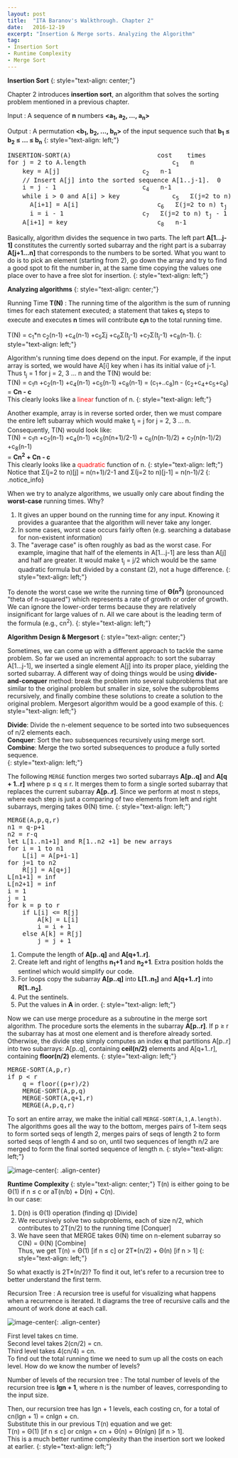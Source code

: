 ```yaml
---
layout: post
title:  "ITA Baranov's Walkthrough. Chapter 2"
date:   2016-12-19
excerpt: "Insertion & Merge sorts. Analyzing the Algorithm"
tag:
- Insertion Sort
- Runtime Complexity
- Merge Sort
---
```



**Insertion Sort**
{: style="text-align: center;"}

Chapter 2 introduces **insertion sort**, an algorithm that solves the sorting problem mentioned in a previous chapter.


Input
:	A sequence of **n** numbers **<a<sub>1</sub>, a<sub>2</sub>, ..., a<sub>n</sub>>**  

Output
:	 A permutation **<b<sub>1</sub>, b<sub>2</sub>, ..., b<sub>n</sub>>** of the input sequence such that **b<sub>1</sub> ≤ b<sub>2</sub> ≤ ... ≤ b<sub>n</sub>**
{: style="text-align: left;"}

<pre>
INSERTION-SORT(A)						cost 	times
for j = 2 to A.length						c<sub>1</sub>	n
	key = A[j]						c<sub>2</sub>	n-1
	// Insert A[j] into the sorted sequence A[1..j-1].	0	n-1
	i = j - 1						c<sub>4</sub>	n-1	
	while i > 0 and A[i] > key				c<sub>5</sub>	Σ(j=2 to n) t<sub>j</sub>
	  A[i+1] = A[i]						c<sub>6</sub>	Σ(j=2 to n) t<sub>j</sub> - 1
	  i = i - 1						c<sub>7</sub>	Σ(j=2 to n) t<sub>j</sub> - 1
	A[i+1] = key						c<sub>8</sub>	n-1
</pre>

Basically, algorithm divides the sequence in two parts. The left part **A[1...j-1]** constitutes the currently sorted subarray and the right part is a subarray **A[j+1...n]** that corresponds to the numbers to be sorted. What you want to do is to pick an element (starting from 2), go down the array and try to find a good spot to fit the number in, at the same time copying the values one place over to have a free slot for insertion.
{: style="text-align: left;"}

**Analyzing algorithms**
{: style="text-align: center;"}

Running Time **T(N)**
:	The running time of the algorithm is the sum of running times for each statement executed; a statement that takes **c<sub>i</sub>** steps to execute and executes **n** times will contribute **c<sub>i</sub>n** to the total running time.  

T(N) = c<sub>1</sub>*n c<sub>2</sub>(n-1) +c<sub>4</sub>(n-1) +c<sub>5</sub>Σj +c<sub>6</sub>Σ(t<sub>j</sub>-1) +c<sub>7</sub>Σ(t<sub>j</sub>-1) +c<sub>8</sub>(n-1).
{: style="text-align: left;"}

Algorithm's running time does depend on the input. 
For example, if the input array is sorted, we would have A[i]  key when i has its initial value of j-1. Thus t<sub>j</sub> = 1 for j = 2, 3 ... n and the T(N) would be:  
T(N) = c<sub>1</sub>n +c<sub>2</sub>(n-1) +c<sub>4</sub>(n-1) +c<sub>5</sub>(n-1) +c<sub>8</sub>(n-1) = (c<sub>1</sub>+..c<sub>8</sub>)n - (c<sub>2</sub>+c<sub>4</sub>+c<sub>5</sub>+c<sub>8</sub>) = **Cn - c**  
This clearly looks like a <span style="color:red">linear</span> function of n.
{: style="text-align: left;"}

Another example, array is in reverse sorted order, then we must compare the entire left subarray which would make t<sub>j</sub> = j for j = 2, 3 ... n. Consequently, T(N) would look like:  
T(N) = c<sub>1</sub>n +c<sub>2</sub>(n-1) +c<sub>4</sub>(n-1) +c<sub>5</sub>(n(n+1)/2-1) + c<sub>6</sub>(n(n-1)/2) + c<sub>7</sub>(n(n-1)/2) +c<sub>8</sub>(n-1)   
= **Cn<sup>2</sup> + Cn - c**  
This clearly looks like a <span style="color:red">quadratic</span>  function of n.
{: style="text-align: left;"}
Notice that  Σ(j=2 to n)[j] = n(n+1)/2-1 and Σ(j=2 to n)[j-1] = n(n-1)/2
{: .notice_info}

When we try to analyze algorithms, we usually only care about finding the **worst-case** running times. Why?  
1. It gives an upper bound on the running time for any input. Knowing it provides a guarantee that the algorithm will never take any longer.  
2. In some cases, worst case occurs fairly often (e.g. searching a database for non-existent information)  
3. The "average case" is often roughly as bad as the worst case. For example, imagine that half of the elements in A[1...j-1] are less than A[j] and half are greater. It would make t<sub>j</sub> = j/2 which would be the same quadratic formula but divided by a constant (2), not a huge difference.
{: style="text-align: left;"}

To denote the worst case we write the running time of **Θ(n<sup>2</sup>)** (pronounced "theta of n-squared") which represents a rate of growth or order of growth. We can ignore the lower-order terms because they are relatively insignificant for large values of n. All we care about is the leading term of the formula (e.g., cn<sup>2</sup>).
{: style="text-align: left;"}


**Algorithm Design & Mergesort**
{: style="text-align: center;"}

Sometimes, we can come up with a different approach to tackle the same problem. So far we used an incremental approach: to sort the subarray A[1...j-1], we inserted a single element A[j] into its proper place, yielding the sorted subarray. A different way of doing things would be using **divide-and-conquer** method: break the problem into several subproblems that are similar to the original problem but smaller in size, solve the subproblems recursively, and finally combine these solutions to create a solution to the original problem. Mergesort algorithm would be a good example of this.
{: style="text-align: left;"}

**Divide**: Divide the n-element sequence to be sorted into two subsequences of n/2 elements each.  
**Conquer**: Sort the two subsequences recursively using merge sort.   
**Combine**: Merge the two sorted subsequences to produce a fully sorted sequence.   
{: style="text-align: left;"}

The following <code>MERGE</code> function merges two sorted subarrays **A[p..q]** and **A[q + 1..r]** where p ≤ q ≤ r. It merges them to form a single sorted subarray that replaces the current subarray **A[p..r]**. Since we perform at most n steps, where each step is just a comparing of two elements from left and right subarrays, merging takes Θ(N) time.
{: style="text-align: left;"}

<pre>
MERGE(A,p,q,r)
n1 = q-p+1
n2 = r-q
let L[1..n1+1] and R[1..n2 +1] be new arrays
for i = 1 to n1
	L[i] = A[p+i-1]
for j=1 to n2
	R[j] = A[q+j]
L[n1+1] = inf
L[n2+1] = inf
i = 1
j = 1
for k = p to r
	if L[i] <= R[j]
		A[k] = L[i]
		i = i + 1
	else A[k] = R[j]
		j = j + 1
</pre>

1. Compute the length of **A[p..q]** and **A[q+1..r]**.
2. Create left and right of lengths **n<sub>1</sub>+1** and **n<sub>2</sub>+1**. Extra position holds the sentinel which would simplify our code.
3. For loops copy the subarray **A[p..q]** into **L[1..n<sub>1</sub>]** and **A[q+1..r]** into **R[1..n<sub>2</sub>]**.
4. Put the sentinels.
5. Put the values in **A** in order.
{: style="text-align: left;"}

Now we can use merge procedure as a subroutine in the merge sort algorithm.
The procedure sorts the elements in the subarray **A[p..r]**. If p ≥ r the subarray has at most one element and is therefore already sorted. Otherwise, the divide step simply computes an index **q** that partitions A[p..r] into two subarrays: A[p..q], containing **ceil(n/2)** elements and A[q+1..r], containing **floor(n/2)** elements.
{: style="text-align: left;"}
<pre>
MERGE-SORT(A,p,r)
if p < r
	q = floor((p+r)/2)
	MERGE-SORT(A,p,q)
	MERGE-SORT(A,q+1,r)
	MERGE(A,p,q,r)
</pre>
To sort an entire array, we make the initial call <code>MERGE-SORT(A,1,A.length)</code>. The algorithms goes all the way to the bottom, merges pairs of 1-item seqs to form sorted seqs of length 2, merges pairs of seqs of length 2 to form sorted seqs of length 4 and so on, until two sequences of length n/2 are merged to form the final sorted sequence of length n.
{: style="text-align: left;"}

![image-center](/images/mergesort.png){: .align-center}


**Runtime Complexity**
{: style="text-align: center;"}
T(n) is either going to be Θ(1) if n ≤ c or aT(n/b) + D(n) + C(n).   
In our case:   
1) D(n) is Θ(1) operation (finding q) [Divide]   
2) We recursively solve two subproblems, each of size n/2, which contributes to 2T(n/2) to the running time [Conquer]   
3) We have seen that MERGE takes Θ(N) time on n-element subarray so C(N) = Θ(N) [Combine]  
Thus, we get T(n) = Θ(1) [if n ≤ c] or 2T*(n/2) + Θ(n) [if n > 1]
{: style="text-align: left;"}

So what exactly is 2T*(n/2)? To find it out, let's refer to a recursion tree to better understand the first term.  

Recursion Tree
:	A recursion tree is useful for visualizing what happens when a recurrence is iterated. It diagrams the tree of recursive calls and the amount of work done at each call.  

![image-center](/images/mergesort_rt.jpg){: .align-center}

First level takes cn time.   
Second level takes 2(cn/2) = cn.      
Third level takes 4(cn/4) = cn.     
To find out the total running time we need to sum up all the costs on each level. How do we know the number of levels?

Number of levels of the recursion tree
:	The total number of levels of the recursion tree is **lgn + 1**, where n is the number of leaves, corresponding to the input size.     

Then, our recursion tree has lgn + 1 levels, each costing cn, for a total of cn(lgn + 1) = cnlgn + cn.   
Substitute this in our previous T(n) equation and we get:   
T(n) = Θ(1) [if n ≤ c] or cnlgn + cn + Θ(n) = Θ(nlgn) [if n > 1].  
This is a much better runtime complexity than the insertion sort we looked at earlier.
{: style="text-align: left;"}

 
